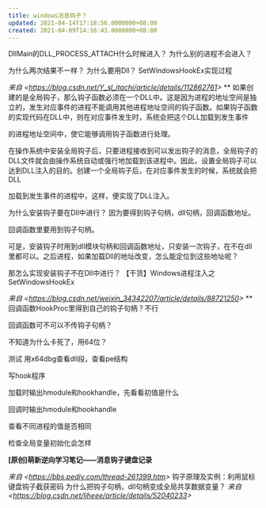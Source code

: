```yaml
---
title: windows消息钩子？
updated: 2021-04-14T17:18:56.0000000+08:00
created: 2021-04-09T14:16:43.0000000+08:00
---
```


DllMain的DLL_PROCESS_ATTACH什么时候进入？
为什么别的进程不会进入？

为什么两次结果不一样？
为什么要用Dll？
SetWindowsHookEx实现过程

*来自 \<<https://blog.csdn.net/Y_sl_itachi/article/details/112862761>\>*
**
如果创建的是全局钩子，那么钩子函数必须在一个DLL中。这是因为进程的地址空间是独立的，发生对应事件的进程不能调用其他进程地址空间的钩子函数。如果钩子函数的实现代码在DLL中，则在对应事件发生时，系统会把这个DLL加载到发生事件

的进程地址空间中，使它能够调用钩子函数进行处理。

在操作系统中安装全局钩子后，只要进程接收到可以发出钩子的消息，全局钩子的DLL文件就会由操作系统自动或强行地加载到该进程中。因此，设置全局钩子可以达到DLL注入的目的。创建一个全局钩子后，在对应事件发生的时候，系统就会把DLL

加载到发生事件的进程中，这样，便实现了DLL注入。

为什么安装钩子要在Dll中进行？
因为要得到钩子句柄，dll句柄，回调函数地址。

回调函数里要用到钩子句柄。

可是，安装钩子时用到dll模块句柄和回调函数地址，只安装一次钩子，在不在dll里都可以。之后进程，如果加载Dll的地址改变，怎么能定位到这些地址呢？

那怎么实现安装钩子不在Dll中进行？
【干货】Windows进程注入之SetWindowsHookEx

*来自 \<<https://blog.csdn.net/weixin_34342207/article/details/88721250>\>*
**
回调函数HookProc里得到自己的钩子句柄？不行

回调函数可不可以不传钩子句柄？

不知道为什么卡死了，用64位？

测试
用x64dbg查看dll段，查看pe结构

写hook程序

加载时输出hmodule和hookhandle，先看看初值是什么

回调时输出hmodule和hookhandle

查看不同进程的值是否相同

检查全局变量初始化会怎样

**\[原创\]萌新逆向学习笔记——消息钩子键盘记录**

*来自 \<<https://bbs.pediy.com/thread-261399.htm>\>*
钩子原理及实例：利用鼠标键盘钩子截获密码
为什么把钩子句柄，dll句柄变成全局共享数据变量？
*来自 \<<https://blog.csdn.net/ljheee/article/details/52040233>\>*

